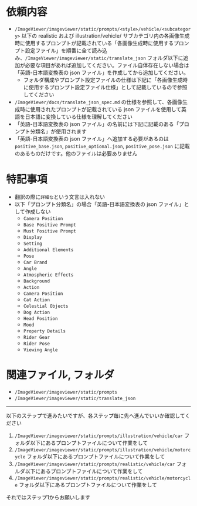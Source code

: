 # 依頼内容

- `/ImageViewer/imageviewer/static/prompts/<style>/vehicle/<subcategory>` 以下の realistic および illustration/vehicle/ サブカテゴリ内の各画像生成時に使用するプロンプトが記載されている「各画像生成時に使用するプロンプト設定ファイル」を順番に全て読み込み、`/ImageViewer/imageviewer/static/translate_json` フォルダ以下に追加が必要な項目があれば追加してください。ファイル自体存在しない場合は「英語-日本語変換表の json ファイル」を作成してから追加してください。
    - フォルダ構成やプロンプト設定ファイルの仕様は下記に「各画像生成時に使用するプロンプト設定ファイル仕様」として記載しているので参照してください
- `/ImageViewer/docs/translate_json_spec.md` の仕様を参照して、各画像生成時に使用されたプロンプトが記載されている json ファイルを使用して英語を日本語に変換している仕様を理解してください
- 「英語-日本語変換表の json ファイル」の名前には下記に記載のある「プロンプト分類名」が使用されます
- 「英語-日本語変換表の json ファイル」へ追加する必要があるのは `positive_base.json`, `positive_optional.json`, `positive_pose.json` に記載のあるものだけです。他のファイルは必要ありません

# 特記事項

- 翻訳の際に`詳細な`という文言は入れない
- 以下「プロンプト分類名」の場合「英語-日本語変換表の json ファイル」として作成しない
  - `Camera Position`
  - `Base Positive Prompt`
  - `Must Positive Prompt`
  - `Display`
  - `Setting`
  - `Additional Elements`
  - `Pose`
  - `Car Brand`
  - `Angle`
  - `Atmospheric Effects`
  - `Background`
  - `Action`
  - `Camera Position`
  - `Cat Action`
  - `Celestial Objects`
  - `Dog Action`
  - `Head Position`
  - `Mood`
  - `Property Details`
  - `Rider Gear`
  - `Rider Pose`
  - `Viewing Angle`

# 関連ファイル, フォルダ

- `/ImageViewer/imageviewer/static/prompts`
- `/ImageViewer/imageviewer/static/translate_json`

---
以下のステップで進みたいですが、各ステップ毎に先へ進んでいいか確認してください

1. `/ImageViewer/imageviewer/static/prompts/illustration/vehicle/car` フォルダ以下にあるプロンプトファイルについて作業をして
2. `/ImageViewer/imageviewer/static/prompts/illustration/vehicle/motorcycle` フォルダ以下にあるプロンプトファイルについて作業をして
3. `/ImageViewer/imageviewer/static/prompts/realistic/vehicle/car` フォルダ以下にあるプロンプトファイルについて作業をして
4. `/ImageViewer/imageviewer/static/prompts/realistic/vehicle/motorcycle` フォルダ以下にあるプロンプトファイルについて作業をして

それではステップ1からお願いします
